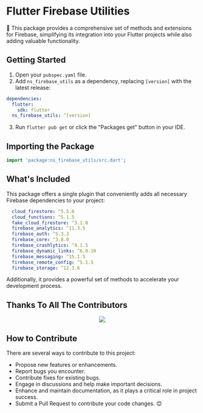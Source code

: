# Flutter Firebase Utilities

🚀 This package provides a comprehensive set of methods and extensions for Firebase, simplifying its integration into your Flutter projects while also adding valuable functionality.

## Getting Started

1. Open your `pubspec.yaml` file.
2. Add `ns_firebase_utils` as a dependency, replacing `[version]` with the latest release:

```yaml
dependencies:
  flutter:
    sdk: flutter
  ns_firebase_utils: ^[version]
```

3. Run `flutter pub get` or click the "Packages get" button in your IDE.

## Importing the Package

```dart
import 'package:ns_firebase_utils/src.dart';
```

## What's Included

This package offers a single plugin that conveniently adds all necessary Firebase dependencies to your project:

```yaml
  cloud_firestore: ^5.5.0
  cloud_functions: ^5.1.5
  fake_cloud_firestore: ^3.1.0
  firebase_analytics: ^11.3.5
  firebase_auth: ^5.3.3
  firebase_core: ^3.8.0
  firebase_crashlytics: ^4.1.5
  firebase_dynamic_links: ^6.0.10
  firebase_messaging: ^15.1.5
  firebase_remote_config: ^5.1.5
  firebase_storage: ^12.3.6
```

Additionally, it provides a powerful set of methods to accelerate your development process.

## Thanks To All The Contributors

<div align="center">
  <a href="https://github.com/ProjectAJ14/ns_firebase_utils/graphs/contributors">
    <img src="https://contrib.rocks/image?repo=ProjectAJ14/ns_firebase_utils" />
  </a>
</div>

## How to Contribute

There are several ways to contribute to this project:

- Propose new features or enhancements.
- Report bugs you encounter.
- Contribute fixes for existing bugs.
- Engage in discussions and help make important decisions.
- Enhance and maintain documentation, as it plays a critical role in project success.
- Submit a Pull Request to contribute your code changes. 😊